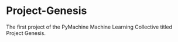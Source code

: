 # Project-Genesis
The first project of the PyMachine Machine Learning Collective titled Project Genesis.
